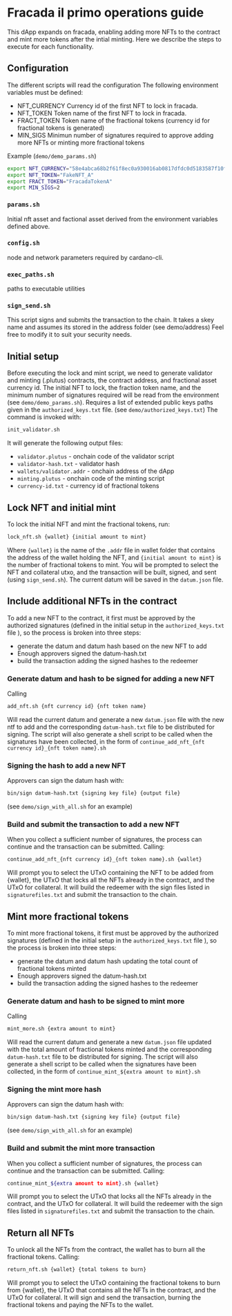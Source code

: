
# Fracada il primo operations guide

This dApp expands on fracada, enabling adding more NFTs to the contract and mint more tokens after the intial minting.
Here we describe the steps to execute for each functionality.

## Configuration

The different scripts will read the configuration
The following environment variables must be defined:

* NFT_CURRENCY
    Currency id of the first NFT to lock in fracada.
* NFT_TOKEN
    Token name of the first NFT to lock in fracada.
* FRACT_TOKEN
    Token name of the fractional tokens (currency id for fractional tokens is generated)
* MIN_SIGS
    Minimun number of signatures required to approve adding more NFTs or minting more fractional tokens

Example (`demo/demo_params.sh`)

```sh
export NFT_CURRENCY="58e4abca68b2f61f8ec0a930016ab0817dfdc0d5183587f10fa501fb"
export NFT_TOKEN="FakeNFT_A"
export FRACT_TOKEN="FracadaTokenA"
export MIN_SIGS=2
```

### `params.sh`

Initial nft asset and factional asset derived from the environment variables defined above.

### `config.sh`

node and network parameters required by cardano-cli.

### `exec_paths.sh`

paths to executable utilities

### `sign_send.sh`

This script signs and submits the transaction to the chain. It takes a skey name and assumes its stored in the address folder (see demo/address)
Feel free to modify it to suit your security needs.

## Initial setup

Before executing the lock and mint script, we need to generate validator and minting (.plutus) contracts, the contract address, and fractional asset currency id.
The initial NFT to lock, the fraction token name, and the minimum number of signatures required will be read from the environment (see `demo/demo_params.sh`).
Requires a list of extended public keys paths given in the `authorized_keys.txt` file. (see `demo/authorized_keys.txt`)
The command is invoked with:

```sh
init_validator.sh
```

It will generate the following output files:

* `validator.plutus` - onchain code of the validator script
* `validator-hash.txt` - validator hash
* `wallets/validator.addr` - onchain address of the dApp
* `minting.plutus` - onchain code of the minting script
* `currency-id.txt` - currency id of fractional tokens

## Lock NFT and initial mint

To lock the initial NFT and mint the fractional tokens, run:

```sh
lock_nft.sh {wallet} {initial amount to mint}
```

Where `{wallet}` is the name of the `.addr` file in wallet folder that contains the address of the wallet holding the NFT, and `{initial amount to mint}` is the number of fractional tokens to mint. You will be prompted to select the NFT and collateral utxo, and the transaction will be built, signed, and sent (using `sign_send.sh`).
The current datum will be saved in the `datum.json` file.

## Include additional NFTs in the contract

To add a new NFT to the contract, it first must be approved by the authorized signatures (defined in the initial setup in the `authorized_keys.txt` file ), so the process is broken into three steps:

* generate the datum and datum hash based on the new NFT to add
* Enough approvers signed the datum-hash.txt
* build the transaction adding the signed hashes to the redeemer

### Generate datum and hash to be signed for adding a new NFT

Calling

```sh
add_nft.sh {nft currency id} {nft token name}
```

Will read the current datum and generate a new `datum.json` file with the new ntf to add and the corresponding `datum-hash.txt` file to be distributed for signing.
The script will also generate a shell script to be called when the signatures have been collected, in the form of `continue_add_nft_{nft currency id}_{nft token name}.sh`

### Signing the hash to add a new NFT

Approvers can sign the datum hash with:

```sh
bin/sign datum-hash.txt {signing key file} {output file}
```

(see `demo/sign_with_all.sh` for an example)

### Build and submit the transaction to add a new NFT

When you collect a sufficient number of signatures, the process can continue and the transaction can be submitted. Calling:  

```sh
continue_add_nft_{nft currency id}_{nft token name}.sh {wallet}
```

Will prompt you to select the UTxO containing the NFT to be added from {wallet}, the UTxO that locks all the NFTs already in the contract, and the UTxO for collateral.
It will build the redeemer with the sign files listed in `signaturefiles.txt` and submit the transaction to the chain.

## Mint more fractional tokens

To mint more fractional tokens, it first must be approved by the authorized signatures (defined in the initial setup in the `authorized_keys.txt` file ), so the process is broken into three steps:

* generate the datum and datum hash updating the total count of fractional tokens minted
* Enough approvers signed the datum-hash.txt
* build the transaction adding the signed hashes to the redeemer

### Generate datum and hash to be signed to mint more

Calling

```sh
mint_more.sh {extra amount to mint}
```

Will read the current datum and generate a new `datum.json` file updated with the total amount of fractional tokens minted and the corresponding `datum-hash.txt` file to be distributed for signing.
The script will also generate a shell script to be called when the signatures have been collected, in the form of `continue_mint_${extra amount to mint}.sh`

### Signing the mint more hash

Approvers can sign the datum hash with:

```sh
bin/sign datum-hash.txt {signing key file} {output file}
```

(see `demo/sign_with_all.sh` for an example)

### Build and submit the mint more transaction

When you collect a sufficient number of signatures, the process can continue and the transaction can be submitted. Calling:  

```sh
continue_mint_${extra amount to mint}.sh {wallet}
```

Will prompt you to select the UTxO that locks all the NFTs already in the contract, and the UTxO for collateral.
It will build the redeemer with the sign files listed in `signaturefiles.txt` and submit the transaction to the chain.

## Return all NFTs

To unlock all the NFTs from the contract, the wallet has to burn all the fractional tokens.
Calling:

```sh
return_nft.sh {wallet} {total tokens to burn}
```

Will prompt you to select the UTxO containing the fractional tokens to burn from {wallet}, the UTxO that contains all the NFTs in the contract, and the UTxO for collateral. It will sign and send the transaction, burning the fractional tokens and paying the NFTs to the wallet.
